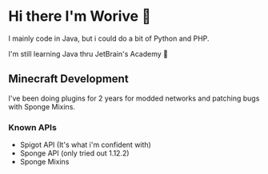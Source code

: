 # Hi there I'm Worive 👋
I mainly code in Java, but i could do a bit of Python and PHP.

I'm still learning Java thru JetBrain's Academy 👀

## Minecraft Development
I've been doing plugins for 2 years for modded networks and patching bugs with Sponge Mixins.

### Known APIs
- Spigot API (It's what i'm confident with)
- Sponge API (only tried out 1.12.2)
- Sponge Mixins
